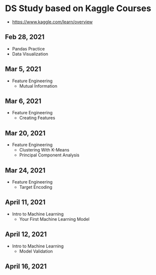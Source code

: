 # DS Study based on Kaggle Courses

- https://www.kaggle.com/learn/overview


## Feb 28, 2021
- Pandas Practice
- Data Visualization

## Mar 5, 2021
- Feature Engineering
    - Mutual Information
## Mar 6, 2021
- Feature Engineering 
    - Creating Features

## Mar 20, 2021
- Feature Engineering
    - Clustering With K-Means
    - Principal Component Analysis

## Mar 24, 2021
- Feature Engineering
    - Target Encoding

## April 11, 2021
- Intro to Machine Learning
  - Your First Machine Learning Model

## April 12, 2021
- Intro to Machine Learning
  - Model Validation

## April 16, 2021
